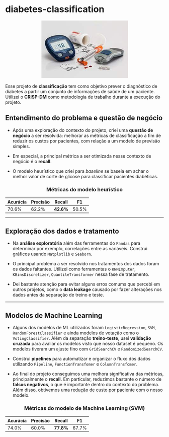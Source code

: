 # diabetes-classification
<div align="center">
  
![diabetes](img/header.jpeg)
  
</div>

Esse projeto de **classificação** tem como objetivo prever o diagnóstico de diabetes a partir um conjunto de informações de saúde de um paciente. Utilizei o **CRISP-DM** como metodologia de trabalho durante a execução do projeto. 

## Entendimento do problema e questão de negócio

* Após uma exploração do contexto do projeto, criei uma **questão de negócio** a ser resolvida: melhorar as métricas de classificação a fim de reduzir os custos por pacientes, com relação a um modelo de previsão simples.

* Em especial, a principal métrica a ser otimizada nesse contexto de negócio é o **recall**.

* O modelo heurístico que criei para *baseline* se baseia em achar o melhor valor de corte de glicose para classificar pacientes diabéticas.

<div align="center">

### Métricas do modelo heurístico

Acurácia   | Precisão | **Recall** | F1
---------  | -------- | ------ | -----
70.6%      | 62.2%    | **42.6%**  | 50.5%

</div>

----------------------------


## Exploração dos dados e tratamento

* Na **análise exploratória** além das ferramentas do `Pandas` para determinar por exemplo, correlações entre as variáveis. Construi gráficos usando `Matplotlib` e `Seaborn`.

* O principal problema a ser resolvido nos tratamentos dos dados foram os dados faltantes. Utilizei como ferramentas o `KNNImputer`, `KBinsDiscretizer`, `QuantileTransformer` nessa fase de tratamento.

* Dei bastante atenção para evitar alguns erros comums que percebi em outros projetos, como o **data leakage** causado por fazer alterações nos dados antes da separação de treino e teste.

----------------------------

## Modelos de Machine Learning

* Alguns dos modelos de ML utilizados foram `LogisticRegression`, `SVM`, `RandomForestClassifier` e ainda modelos de votação como o `VotingClassifier`. Além da separação **treino-teste**, usei **validação cruzada** para avaliar os modelos visto que nosso dataset é pequeno. Os modelos tiveram um ajuste fino com `GridSearchCV` e `RandomizedSearchCV`.

* Construi **pipelines** para automatizar e organizar o fluxo dos dados utilizando `Pipeline`, `FunctionTransfomer` e `ColumnTransfomer`.

* Ao final do projeto conseguimos uma melhora significativa das métricas, principalmente o **recall**. Em particular, reduzimos bastante o número de **falsos negativos**, o que é importante dentro do contexto do problema. Além disso, obtivemos uma redução de custo por paciente com o nosso modelo.

<div align="center">

### Métricas do modelo de Machine Learning (SVM)

Acurácia   | Precisão | **Recall** | F1
---------  | -------- | ------ | -----
74.0%      | 60.0%    | **77.8%**  | 67.7%

</div>
